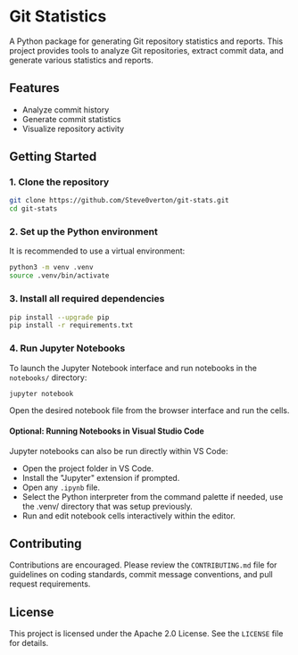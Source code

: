 # Git Statistics

A Python package for generating Git repository statistics and reports.  This project provides tools to analyze Git repositories, extract commit data, and generate various statistics and reports.

## Features

- Analyze commit history
- Generate commit statistics
- Visualize repository activity

## Getting Started

### 1. Clone the repository

```sh
git clone https://github.com/Steve0verton/git-stats.git
cd git-stats
```

### 2. Set up the Python environment

It is recommended to use a virtual environment:

```sh
python3 -m venv .venv
source .venv/bin/activate
```

### 3. Install all required dependencies

```sh
pip install --upgrade pip
pip install -r requirements.txt
```

### 4. Run Jupyter Notebooks

To launch the Jupyter Notebook interface and run notebooks in the `notebooks/` directory:

```sh
jupyter notebook
```

Open the desired notebook file from the browser interface and run the cells.

#### Optional: Running Notebooks in Visual Studio Code

Jupyter notebooks can also be run directly within VS Code:

- Open the project folder in VS Code.
- Install the "Jupyter" extension if prompted.
- Open any `.ipynb` file.
- Select the Python interpreter from the command palette if needed, use the .venv/ directory that was setup previously.
- Run and edit notebook cells interactively within the editor.

## Contributing

Contributions are encouraged. Please review the `CONTRIBUTING.md` file for guidelines on coding standards, commit message conventions, and pull request requirements.

## License

This project is licensed under the Apache 2.0 License. See the `LICENSE` file for details.
